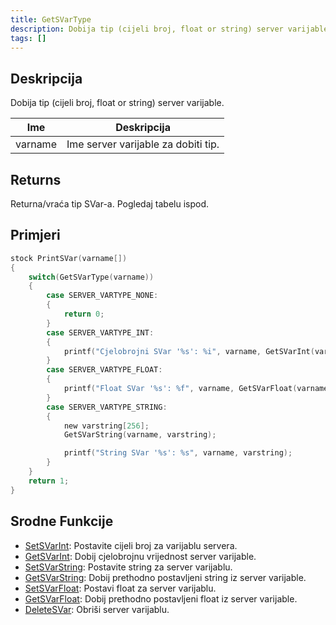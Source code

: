 ```yaml
---
title: GetSVarType
description: Dobija tip (cijeli broj, float or string) server varijable.
tags: []
---
```


## Deskripcija

Dobija tip (cijeli broj, float or string) server varijable.

| Ime     | Deskripcija                         |
| ------- | ----------------------------------- |
| varname | Ime server varijable za dobiti tip. |

## Returns

Returna/vraća tip SVar-a. Pogledaj tabelu ispod.

## Primjeri

```c
stock PrintSVar(varname[])
{
    switch(GetSVarType(varname))
    {
        case SERVER_VARTYPE_NONE:
        {
            return 0;
        }
        case SERVER_VARTYPE_INT:
        {
            printf("Cjelobrojni SVar '%s': %i", varname, GetSVarInt(varname));
        }
        case SERVER_VARTYPE_FLOAT:
        {
            printf("Float SVar '%s': %f", varname, GetSVarFloat(varname));
        }
        case SERVER_VARTYPE_STRING:
        {
            new varstring[256];
            GetSVarString(varname, varstring);

            printf("String SVar '%s': %s", varname, varstring);
        }
    }
    return 1;
}
```

## Srodne Funkcije

- [SetSVarInt](SetSVarInt): Postavite cijeli broj za varijablu servera.
- [GetSVarInt](GetSVarInt): Dobij cjelobrojnu vrijednost server varijable.
- [SetSVarString](SetSVarString): Postavite string za server varijablu.
- [GetSVarString](GetSVarString): Dobij prethodno postavljeni string iz server varijable.
- [SetSVarFloat](SetSVarFloat): Postavi float za server varijablu.
- [GetSVarFloat](GetSVarFloat): Dobij prethodno postavljeni float iz server varijable.
- [DeleteSVar](DeleteSVar): Obriši server varijablu.
